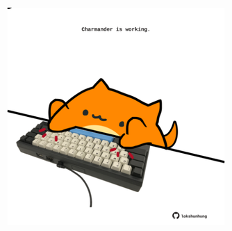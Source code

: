 <!-- built at 03/07/2022, 01:30:09 UTC -->
<p align="center">
  <img width="500" height="500" src="./ReadmeImage.svg">
</p>

